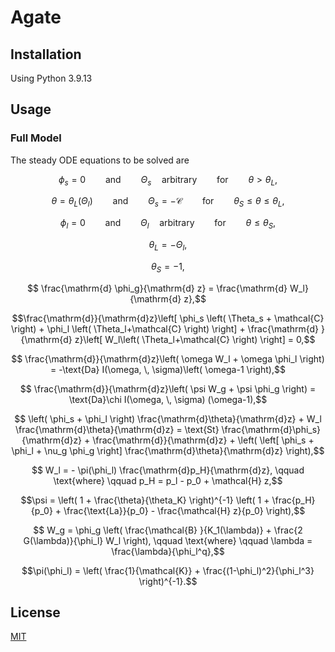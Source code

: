 # Agate #

## Installation ##
Using Python 3.9.13

## Usage ##

### Full Model ###
The steady ODE equations to be solved are
```math
\phi_s = 0 \qquad \text{and} \qquad \Theta_s \quad \text{arbitrary} \qquad \text{for} \qquad \theta > \theta_L,
```

```math
\theta = \theta_L(\Theta_l)\qquad \text{and} \qquad \Theta_s = - \mathcal{C}
\qquad \text{for} \qquad \theta_S \leq \theta \leq \theta_L,
```

```math
\phi_l = 0 \qquad \text{and} \qquad \Theta_l \quad \text{arbitrary} \qquad \text{for} \qquad \theta \leq \theta_S,
```

```math
\theta_L = - \Theta_l,
```

```math
\theta_S = -1,
```

```math
  \frac{\mathrm{d} \phi_g}{\mathrm{d} z} = \frac{\mathrm{d} W_l}{\mathrm{d} z},
```

```math
\frac{\mathrm{d}}{\mathrm{d}z}\left[ \phi_s \left( \Theta_s + \mathcal{C} \right) + \phi_l \left( \Theta_l+\mathcal{C} \right) \right] 
+ \frac{\mathrm{d} }{\mathrm{d} z}\left[ W_l\left( \Theta_l+\mathcal{C} \right)  \right] 
= 0,
```

```math
  \frac{\mathrm{d}}{\mathrm{d}z}\left( \omega W_l + \omega \phi_l \right)
  = -\text{Da} I(\omega, \, \sigma)\left( \omega-1 \right),
```

```math
  \frac{\mathrm{d}}{\mathrm{d}z}\left( \psi W_g + \psi \phi_g \right) 
  = \text{Da}\chi I(\omega, \, \sigma) (\omega-1),
```

```math
  \left( \phi_s + \phi_l \right) \frac{\mathrm{d}\theta}{\mathrm{d}z}
  + W_l \frac{\mathrm{d}\theta}{\mathrm{d}z}
  =  \text{St} \frac{\mathrm{d}\phi_s}{\mathrm{d}z}
  + \frac{\mathrm{d}}{\mathrm{d}z}
  + \left( \left[ \phi_s + \phi_l + \nu_g \phi_g \right] \frac{\mathrm{d}\theta}{\mathrm{d}z} \right),
```

```math
  W_l = - \pi(\phi_l) \frac{\mathrm{d}p_H}{\mathrm{d}z}, \qquad \text{where} \qquad p_H = p_l - p_0 + \mathcal{H} z,
```

```math
\psi = \left( 1 + \frac{\theta}{\theta_K} \right)^{-1}
\left( 1 + \frac{p_H}{p_0} + \frac{\text{La}}{p_0} - \frac{\mathcal{H} z}{p_0} \right),
```

```math
  W_g = \phi_g \left( \frac{\mathcal{B} }{K_1(\lambda)}
  + \frac{2 G(\lambda)}{\phi_l} W_l \right),
  \qquad \text{where} \qquad \lambda = \frac{\lambda}{\phi_l^q},
```

```math
\pi(\phi_l) = \left( \frac{1}{\mathcal{K}} + \frac{(1-\phi_l)^2}{\phi_l^3} \right)^{-1}.
```

## License ##
[MIT](https://choosealicense.com/licenses/mit/)
